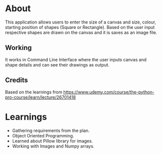 # About
This application allows users to enter the size of a canvas and size, colour, starting position of 
shapes (Square or Rectangle). Based on the user input respective shapes are drawn on the canvas and it is 
saves as an image file.

## Working
It works in Command Line Interface where the user inputs canvas and shape details and can see their drawings as output.

## Credits
Based on the learnings from https://www.udemy.com/course/the-python-pro-course/learn/lecture/26701418


# Learnings
- Gathering requirements from the plan.
- Object Oriented Programming.
- Learned about Pillow library for images.
- Working with Images and Numpy arrays.

